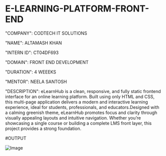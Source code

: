 # E-LEARNING-PLATFORM-FRONT-END

"COMPANY": CODTECH IT SOLUTIONS

"NAME": ALTAMASH KHAN

"INTERN ID": CT04DF693

"DOMAIN": FRONT END DEVELOPMENT

"DURATION": 4 WEEEKS

"MENTOR": NEELA SANTOSH

"DESCRIPTION": eLearnHub is a clean, responsive, and fully static frontend interface for an online learning platform. Built using only HTML and CSS, this multi-page application delivers a                  modern and interactive learning experience, ideal for students, professionals, and educators.Designed with a calming greenish theme, eLearnHub promotes focus and clarity                     through visually appealing layouts and intuitive navigation. Whether you’re showcasing a single course or building a complete LMS front layer, this project                                   provides a strong foundation.

#OUTPUT

![Image](https://github.com/user-attachments/assets/2311869a-ab4f-455d-bbbd-a7edcad46ccc)

